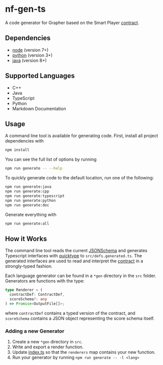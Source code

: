 # nf-gen-ts

A code generator for Grapher based on the Smart Player [contract][].

## Dependencies

* [node](https://nodejs.org/en/) (version 7+)
* [python](https://www.python.org/) (version 3+)
* [java](https://java.com/en/download/) (version 8+)

## Supported Languages

* C++
* Java
* TypeScript
* Python
* Markdown Documentation

## Usage

A command line tool is available for generating code. First, install all project dependencies with

```bash
npm install
```

You can see the full list of options by running

```bash
npm run generate -- --help
```

To quickly generate code to the default location, run one of the following:

```sh
npm run generate:java
npm run generate:cpp
npm run generate:typescript
npm run generate:python
npm run generate:doc
```

Generate everything with

```sh
npm run generate:all
```

## How it Works

The command line tool reads the current [JSONSchema](../../score-schema.json) and generates Typescript interfaces with [quicktype][] to `src/defs.generated.ts`. The generated interfaces are used to read and interpret the [contract][] in a strongly-typed fashion.

Each language generator can be found in a `*gen` directory in the `src` folder. Generators are functions with the type:

```typescript
type Renderer = (
  contractDef: ContractDef,
  scoreSchema?: any
) => Promise<OutputFile[]>;
```

where `contractDef` contains a typed version of the contract, and `scoreSchema` contains a JSON object representing the score schema itself.

### Adding a new Generator

1.  Create a new `*gen` directory in `src`.
2.  Write and export a render function.
3.  Update [index.ts](./src/index.ts) so that the `renderers` map contains your new function.
4.  Run your generator by running `npm run generate -- -l <lang>`

[quicktype]: https://github.com/quicktype/quicktype
[contract]: ../../smart-player-contract.json
